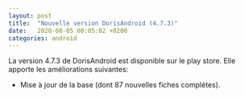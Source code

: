 ```yaml
---
layout: post
title:  "Nouvelle version DorisAndroid (4.7.3)"
date:   2020-08-05 00:05:02 +0200
categories: android
---
```

La version 4.7.3 de DorisAndroid est disponible sur le play store. 
Elle apporte les améliorations suivantes:

- Mise à jour de la base (dont 87 nouvelles fiches complétes).
